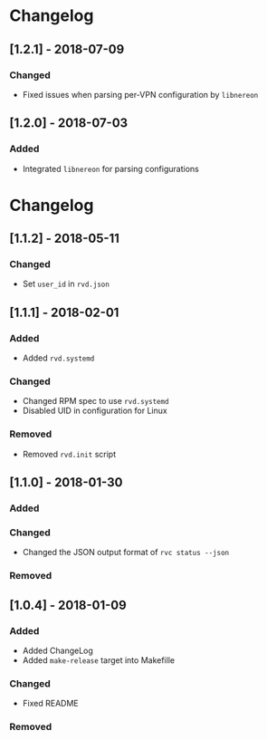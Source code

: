 
# Changelog

## [1.2.1] - 2018-07-09
### Changed

- Fixed issues when parsing per-VPN configuration by `libnereon`

## [1.2.0] - 2018-07-03
### Added

- Integrated `libnereon` for parsing configurations

# Changelog

## [1.1.2] - 2018-05-11
### Changed

- Set `user_id` in `rvd.json`

## [1.1.1] - 2018-02-01
### Added

- Added `rvd.systemd`

### Changed

- Changed RPM spec to use `rvd.systemd`
- Disabled UID in configuration for Linux

### Removed

- Removed `rvd.init` script

## [1.1.0] - 2018-01-30
### Added

### Changed

- Changed the JSON output format of `rvc status --json`

### Removed

## [1.0.4] - 2018-01-09
### Added

- Added ChangeLog
- Added `make-release` target into Makefille

### Changed

- Fixed README

### Removed

